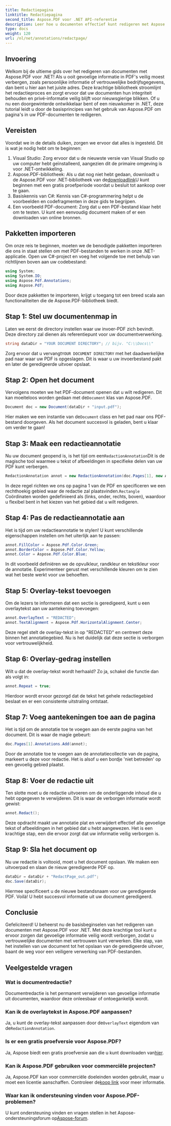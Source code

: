 ```yaml
---
title: Redactiepagina
linktitle: Redactiepagina
second_title: Aspose.PDF voor .NET API-referentie
description: Leer hoe u documenten effectief kunt redigeren met Aspose.PDF voor .NET met deze uitgebreide, stapsgewijze handleiding.
type: docs
weight: 120
url: /nl/net/annotations/redactpage/
---
```

## Invoering

Welkom bij de ultieme gids over het redigeren van documenten met Aspose.PDF voor .NET! Als u ooit gevoelige informatie in PDF's veilig moest verbergen, zoals persoonlijke informatie of vertrouwelijke bedrijfsgegevens, dan bent u hier aan het juiste adres. Deze krachtige bibliotheek stroomlijnt het redactieproces en zorgt ervoor dat uw documenten hun integriteit behouden en privé-informatie veilig blijft voor nieuwsgierige blikken. Of u nu een doorgewinterde ontwikkelaar bent of een nieuwkomer in .NET, deze tutorial leidt u door de basisprincipes van het gebruik van Aspose.PDF om pagina's in uw PDF-documenten te redigeren.

## Vereisten

Voordat we in de details duiken, zorgen we ervoor dat alles is ingesteld. Dit is wat je nodig hebt om te beginnen:

1. Visual Studio: Zorg ervoor dat u de nieuwste versie van Visual Studio op uw computer hebt geïnstalleerd, aangezien dit de primaire omgeving is voor .NET-ontwikkeling.
2.  Aspose.PDF-bibliotheek: Als u dat nog niet hebt gedaan, downloadt u de Aspose.PDF voor .NET-bibliotheek van de[downloadlink](https://releases.aspose.com/pdf/net/)U kunt beginnen met een gratis proefperiode voordat u besluit tot aankoop over te gaan.
3. Basiskennis van C#: Kennis van C#-programmering helpt u de voorbeelden en codefragmenten in deze gids te begrijpen.
4. Een voorbeeld PDF-document: Zorg dat u een PDF-bestand klaar hebt om te testen. U kunt een eenvoudig document maken of er een downloaden van online bronnen.

## Pakketten importeren

Om onze reis te beginnen, moeten we de benodigde pakketten importeren die ons in staat stellen om met PDF-bestanden te werken in onze .NET-applicatie. Open uw C#-project en voeg het volgende toe met behulp van richtlijnen boven aan uw codebestand:

```csharp
using System;
using System.IO;
using Aspose.Pdf.Annotations;
using Aspose.Pdf;
```

Door deze pakketten te importeren, krijgt u toegang tot een breed scala aan functionaliteiten die de Aspose.PDF-bibliotheek biedt. 

## Stap 1: Stel uw documentenmap in

Laten we eerst de directory instellen waar uw invoer-PDF zich bevindt. Deze directory zal dienen als referentiepunt voor uw documentverwerking.

```csharp
string dataDir = "YOUR DOCUMENT DIRECTORY"; // bijv. "C:\\Docs\\"
```

 Zorg ervoor dat u vervangt`YOUR DOCUMENT DIRECTORY` met het daadwerkelijke pad naar waar uw PDF is opgeslagen. Dit is waar u uw invoerbestand pakt en later de geredigeerde uitvoer opslaat.

## Stap 2: Open het document

 Vervolgens moeten we het PDF-document openen dat u wilt redigeren. Dit kan moeiteloos worden gedaan met de`Document` klas van Aspose.PDF.

```csharp
Document doc = new Document(dataDir + "input.pdf");
```

 Hier maken we een instantie van de`Document` class en het pad naar ons PDF-bestand doorgeven. Als het document succesvol is geladen, bent u klaar om verder te gaan!

## Stap 3: Maak een redactieannotatie

 Nu uw document geopend is, is het tijd om een`RedactionAnnotation`Dit is de magische tool waarmee u tekst of afbeeldingen in specifieke delen van uw PDF kunt verbergen.

```csharp
RedactionAnnotation annot = new RedactionAnnotation(doc.Pages[1], new Aspose.Pdf.Rectangle(200, 500, 300, 600));
```

 In deze regel richten we ons op pagina 1 van de PDF en specificeren we een rechthoekig gebied waar de redactie zal plaatsvinden.`Rectangle` Coördinaten worden gedefinieerd als (links, onder, rechts, boven), waardoor u flexibel bent in het kiezen van het gebied dat u wilt redigeren.

## Stap 4: Pas de redactieannotatie aan

Het is tijd om uw redactieannotatie te stylen! U kunt verschillende eigenschappen instellen om het uiterlijk aan te passen:

```csharp
annot.FillColor = Aspose.Pdf.Color.Green;
annot.BorderColor = Aspose.Pdf.Color.Yellow;
annot.Color = Aspose.Pdf.Color.Blue;
```

In dit voorbeeld definiëren we de opvulkleur, randkleur en tekstkleur voor de annotatie. Experimenteer gerust met verschillende kleuren om te zien wat het beste werkt voor uw behoeften.

## Stap 5: Overlay-tekst toevoegen

Om de lezers te informeren dat een sectie is geredigeerd, kunt u een overlaytekst aan uw aantekening toevoegen:

```csharp
annot.OverlayText = "REDACTED";
annot.TextAlignment = Aspose.Pdf.HorizontalAlignment.Center;
```

Deze regel stelt de overlay-tekst in op "REDACTED" en centreert deze binnen het annotatiegebied. Nu is het duidelijk dat deze sectie is verborgen voor vertrouwelijkheid.

## Stap 6: Overlay-gedrag instellen

Wilt u dat de overlay-tekst wordt herhaald? Zo ja, schakel die functie dan als volgt in:

```csharp
annot.Repeat = true;
```

Hierdoor wordt ervoor gezorgd dat de tekst het gehele redactiegebied beslaat en er een consistente uitstraling ontstaat.

## Stap 7: Voeg aantekeningen toe aan de pagina

Het is tijd om de annotatie toe te voegen aan de eerste pagina van het document. Dit is waar de magie gebeurt:

```csharp
doc.Pages[1].Annotations.Add(annot);
```

Door de annotatie toe te voegen aan de annotatiecollectie van de pagina, markeert u deze voor redactie. Het is alsof u een bordje 'niet betreden' op een gevoelig gebied plaatst.

## Stap 8: Voer de redactie uit

Ten slotte moet u de redactie uitvoeren om de onderliggende inhoud die u hebt opgegeven te verwijderen. Dit is waar de verborgen informatie wordt gewist:

```csharp
annot.Redact();
```

Deze opdracht maakt uw annotatie plat en verwijdert effectief alle gevoelige tekst of afbeeldingen in het gebied dat u hebt aangewezen. Het is een krachtige stap, een die ervoor zorgt dat uw informatie veilig verborgen is.

## Stap 9: Sla het document op

Nu uw redactie is voltooid, moet u het document opslaan. We maken een uitvoerpad en slaan de nieuw geredigeerde PDF op.

```csharp
dataDir = dataDir + "RedactPage_out.pdf";
doc.Save(dataDir);
```

Hiermee specificeert u de nieuwe bestandsnaam voor uw geredigeerde PDF. Voilà! U hebt succesvol informatie uit uw document geredigeerd.

## Conclusie

Gefeliciteerd! U beheerst nu de basisbeginselen van het redigeren van documenten met Aspose.PDF voor .NET. Met deze krachtige tool kunt u ervoor zorgen dat gevoelige informatie veilig wordt verborgen, zodat u vertrouwelijke documenten met vertrouwen kunt verwerken. Elke stap, van het instellen van uw document tot het opslaan van de geredigeerde uitvoer, baant de weg voor een veiligere verwerking van PDF-bestanden.

## Veelgestelde vragen

### Wat is documentredactie?
Documentredactie is het permanent verwijderen van gevoelige informatie uit documenten, waardoor deze onleesbaar of ontoegankelijk wordt.

### Kan ik de overlaytekst in Aspose.PDF aanpassen?
 Ja, u kunt de overlay-tekst aanpassen door de`OverlayText` eigendom van de`RedactionAnnotation`.

### Is er een gratis proefversie voor Aspose.PDF?
 Ja, Aspose biedt een gratis proefversie aan die u kunt downloaden van[hier](https://releases.aspose.com/).

### Kan ik Aspose.PDF gebruiken voor commerciële projecten?
 Ja, Aspose.PDF kan voor commerciële doeleinden worden gebruikt, maar u moet een licentie aanschaffen. Controleer de[koop link](https://purchase.aspose.com/buy) voor meer informatie.

### Waar kan ik ondersteuning vinden voor Aspose.PDF-problemen?
 U kunt ondersteuning vinden en vragen stellen in het Aspose-ondersteuningsforum op[Aspose-forum](https://forum.aspose.com/c/pdf/10).